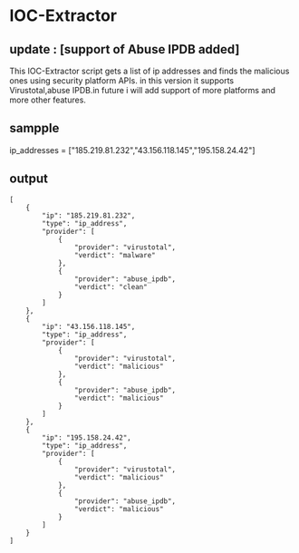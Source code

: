 # IOC-Extractor
## update : [support of Abuse IPDB added]

This IOC-Extractor script gets a list of ip addresses and finds the malicious ones using security platform APIs.
in this version it  supports Virustotal,abuse IPDB.in future i will add support of more platforms and more other features.

## sampple 
ip_addresses = ["185.219.81.232","43.156.118.145","195.158.24.42"]
## output
```
[
    {
        "ip": "185.219.81.232",
        "type": "ip_address",
        "provider": [
            {
                "provider": "virustotal",
                "verdict": "malware"
            },
            {
                "provider": "abuse_ipdb",
                "verdict": "clean"
            }
        ]
    },
    {
        "ip": "43.156.118.145",
        "type": "ip_address",
        "provider": [
            {
                "provider": "virustotal",
                "verdict": "malicious"
            },
            {
                "provider": "abuse_ipdb",
                "verdict": "malicious"
            }
        ]
    },
    {
        "ip": "195.158.24.42",
        "type": "ip_address",
        "provider": [
            {
                "provider": "virustotal",
                "verdict": "malicious"
            },
            {
                "provider": "abuse_ipdb",
                "verdict": "malicious"
            }
        ]
    }
]
```
